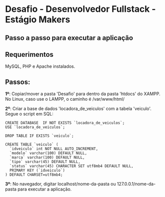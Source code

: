 # Desafio - Desenvolvedor Fullstack - Estágio Makers

## Passo a passo para executar a aplicação

## Requerimentos

MySQL, PHP e Apache instalados.

## Passos:

**1º**: Copiar/mover a pasta 'Desafio' para dentro da pasta 'htdocs' do XAMPP. No Linux, caso use o LAMPP, o caminho é /var/www/html/

**2º**: Criar a base de dados 'locadora_de_veiculos' com a tabela 'veiculo'. Segue o script em SQL:

```
CREATE DATABASE  IF NOT EXISTS `locadora_de_veiculos`;
USE `locadora_de_veiculos`;

DROP TABLE IF EXISTS `veiculo`;

CREATE TABLE `veiculo` (
  `idveiculo` int NOT NULL AUTO_INCREMENT,
  `modelo` varchar(100) DEFAULT NULL,
  `marca` varchar(100) DEFAULT NULL,
  `tipo` varchar(45) DEFAULT NULL,
  `status` varchar(45) CHARACTER SET utf8mb4 DEFAULT NULL,
  PRIMARY KEY (`idveiculo`)
) DEFAULT CHARSET=utf8mb4;
```
**3º**: No navegador, digitar localhost/nome-da-pasta ou 127.0.0.1/nome-da-pasta para executar a aplicação.
